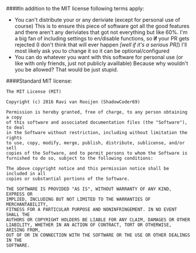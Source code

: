 ####In addition to the MIT license following terms apply:
-  You can't distribute your or any deriviate (except for personal use of course)
This is to ensure this piece of software got all the good features and there aren't any deriviates that got not everything but like 60%.
I'm a big fan of including settings to en/disable functions, so __if__ your PR gets rejected (I don't think that will ever happen *[well if it's a serious PR]*) I'll most likely ask you to change it so it can be optional/configured
- You can do whatever you want with this software for personal use (or like with only friends, just not publicly availlable)
Because why wouldn't you be allowed? That would be just stupid.

####Standard MIT license:
```
The MIT License (MIT)

Copyright (c) 2016 Ravi van Rooijen (ShadowCoder69)

Permission is hereby granted, free of charge, to any person obtaining a copy
of this software and associated documentation files (the "Software"), to deal
in the Software without restriction, including without limitation the rights
to use, copy, modify, merge, publish, distribute, sublicense, and/or sell
copies of the Software, and to permit persons to whom the Software is
furnished to do so, subject to the following conditions:

The above copyright notice and this permission notice shall be included in all
copies or substantial portions of the Software.

THE SOFTWARE IS PROVIDED "AS IS", WITHOUT WARRANTY OF ANY KIND, EXPRESS OR
IMPLIED, INCLUDING BUT NOT LIMITED TO THE WARRANTIES OF MERCHANTABILITY,
FITNESS FOR A PARTICULAR PURPOSE AND NONINFRINGEMENT. IN NO EVENT SHALL THE
AUTHORS OR COPYRIGHT HOLDERS BE LIABLE FOR ANY CLAIM, DAMAGES OR OTHER
LIABILITY, WHETHER IN AN ACTION OF CONTRACT, TORT OR OTHERWISE, ARISING FROM,
OUT OF OR IN CONNECTION WITH THE SOFTWARE OR THE USE OR OTHER DEALINGS IN THE
SOFTWARE.
```
